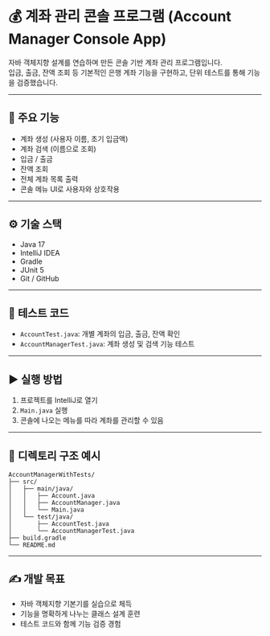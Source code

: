 # 💰 계좌 관리 콘솔 프로그램 (Account Manager Console App)

자바 객체지향 설계를 연습하며 만든 콘솔 기반 계좌 관리 프로그램입니다.  
입금, 출금, 잔액 조회 등 기본적인 은행 계좌 기능을 구현하고, 단위 테스트를 통해 기능을 검증했습니다.

---

## 📌 주요 기능

- 계좌 생성 (사용자 이름, 초기 입금액)
- 계좌 검색 (이름으로 조회)
- 입금 / 출금
- 잔액 조회
- 전체 계좌 목록 출력
- 콘솔 메뉴 UI로 사용자와 상호작용

---

## ⚙️ 기술 스택

- Java 17  
- IntelliJ IDEA  
- Gradle  
- JUnit 5  
- Git / GitHub  

---

## 🧪 테스트 코드

- `AccountTest.java`: 개별 계좌의 입금, 출금, 잔액 확인
- `AccountManagerTest.java`: 계좌 생성 및 검색 기능 테스트

---

## ▶️ 실행 방법

1. 프로젝트를 IntelliJ로 열기  
2. `Main.java` 실행  
3. 콘솔에 나오는 메뉴를 따라 계좌를 관리할 수 있음

---

## 📂 디렉토리 구조 예시

```
AccountManagerWithTests/
├── src/
│   ├── main/java/
│   │   ├── Account.java
│   │   ├── AccountManager.java
│   │   └── Main.java
│   └── test/java/
│       ├── AccountTest.java
│       └── AccountManagerTest.java
├── build.gradle
└── README.md
```

---

## ✍️ 개발 목표

- 자바 객체지향 기본기를 실습으로 체득
- 기능을 명확하게 나누는 클래스 설계 훈련
- 테스트 코드와 함께 기능 검증 경험
